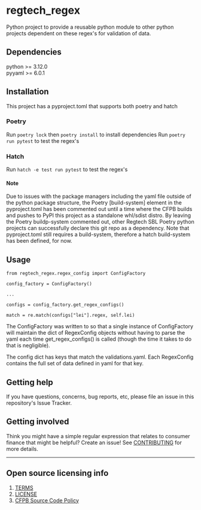 # regtech_regex

Python project to provide a reusable python module to other python projects dependent on these regex's for validation of data.

## Dependencies

python >= 3.12.0   
pyyaml >= 6.0.1

## Installation

This project has a pyproject.toml that supports both poetry and hatch

### Poetry
Run `poetry lock` then `poetry install` to install dependencies
Run `poetry run pytest` to test the regex's

### Hatch
Run `hatch -e test run pytest` to test the regex's

#### Note
Due to issues with the package managers including the yaml file outside of the python package structure, the Poetry [build-system]
element in the pyproject.toml has been commented out until a time where the CFPB builds and pushes to PyPI 
this project as a standalone whl/sdist distro.  By leaving the Poetry buildp-system commented out, other Regtech SBL Poetry python
projects can successfully declare this git repo as a dependency.  Note that pyproject.toml still requires a build-system, therefore
a hatch build-system has been defined, for now.  

## Usage

```
from regtech_regex.regex_config import ConfigFactory

config_factory = ConfigFactory()

...

configs = config_factory.get_regex_configs()

match = re.match(configs["lei"].regex, self.lei)
```

The ConfigFactory was written to so that a single instance of ConfigFactory will maintain the dict of RegexConfig objects without having
to parse the yaml each time get_regex_configs() is called (though the time it takes to do that is negligible).

The config dict has keys that match the validations.yaml.  Each RegexConfig contains the full set of data defined in yaml for that key.


## Getting help

If you have questions, concerns, bug reports, etc, please file an issue in this repository's Issue Tracker.

## Getting involved

Think you might have a simple regular expression that relates to consumer finance that might be helpful? Create an issue! See [CONTRIBUTING](CONTRIBUTING.md) for more details.

---

## Open source licensing info

1. [TERMS](TERMS.md)
2. [LICENSE](LICENSE)
3. [CFPB Source Code Policy](https://github.com/cfpb/source-code-policy/)
